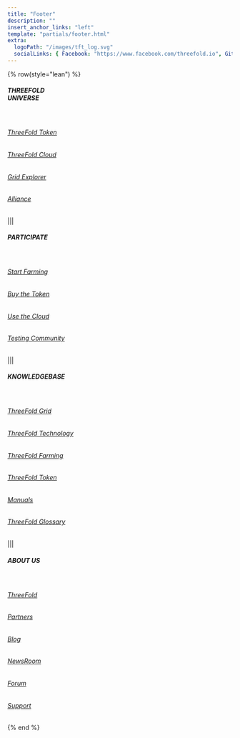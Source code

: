 ```yaml
---
title: "Footer"
description: ""
insert_anchor_links: "left"
template: "partials/footer.html"
extra:
  logoPath: "/images/tft_log.svg"
  socialLinks: { Facebook: "https://www.facebook.com/threefold.io", Github: "https://github.com/threefoldfoundation", Github2: "https://github.com/threefoldtech", Twitter: "https://twitter.com/threefold_io", Telegram: "https://t.me/threefoldnews"  }
---
```


{% row(style="lean") %}

##### THREEFOLD <br> UNIVERSE

<br>

###### [ThreeFold Token](/tft)

###### [ThreeFold Cloud](https://library.threefold.me/info/manual/#/manual__manual3_home_new)

###### [Grid Explorer](https://explorer.threefold.io/all)

###### [Alliance](https://consciousinternet.org/)

|||

##### PARTICIPATE

<br>

###### [Start Farming](/farm)

###### [Buy the Token](https://library.threefold.me/info/threefold#/tokens/threefold__how_to_buy)

###### [Use the Cloud](https://library.threefold.me/info/threefold/#/cloud/threefold__cloud_home)

###### [Testing Community](https://t.me/joinchat/BwOvOxxgK59GmRoZ2_sM0w)


|||

##### KNOWLEDGEBASE

<br>

###### [ThreeFold Grid](https://library.threefold.me/info/threefold#/tfgrid/threefold__tfgrid_home)

###### [ThreeFold Technology](https://library.threefold.me/info/threefold/#/technology/threefold__zos)

###### [ThreeFold Farming](https://library.threefold.me/info/threefold/#/tfgrid/farming/threefold__farming_home)

###### [ThreeFold Token](https://library.threefold.me/info/threefold/#/tokens/threefold__tokens_home)

###### [Manuals](https://library.threefold.me/info/threefold/#/manual_tfgrid3/threefold__manual3_home)

###### [ThreeFold Glossary](https://library.threefold.me/info/threefold/#/threefold__definitions_concepts)

|||

##### ABOUT US

<br>

###### [ThreeFold](/mission)

###### [Partners](/partners)

###### [Blog](/blog)

###### [NewsRoom](/newsroom)

###### [Forum](https://forum.threefold.io/)

###### [Support](/support)


{% end %}
